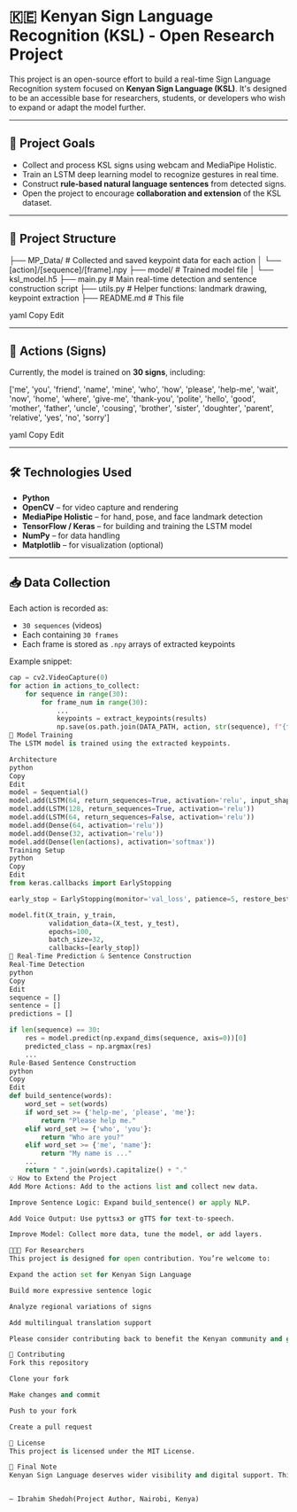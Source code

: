 # 🇰🇪 Kenyan Sign Language Recognition (KSL) - Open Research Project

This project is an open-source effort to build a real-time Sign Language Recognition system focused on **Kenyan Sign Language (KSL)**. It's designed to be an accessible base for researchers, students, or developers who wish to expand or adapt the model further.

---

## 📌 Project Goals

- Collect and process KSL signs using webcam and MediaPipe Holistic.
- Train an LSTM deep learning model to recognize gestures in real time.
- Construct **rule-based natural language sentences** from detected signs.
- Open the project to encourage **collaboration and extension** of the KSL dataset.

---

## 📁 Project Structure

├── MP_Data/ # Collected and saved keypoint data for each action
│ └── [action]/[sequence]/[frame].npy
├── model/ # Trained model file
│ └── ksl_model.h5
├── main.py # Main real-time detection and sentence construction script
├── utils.py # Helper functions: landmark drawing, keypoint extraction
├── README.md # This file

yaml
Copy
Edit

---

## 🧪 Actions (Signs)

Currently, the model is trained on **30 signs**, including:

['me', 'you', 'friend', 'name', 'mine', 'who', 'how', 'please', 'help-me', 'wait',
'now', 'home', 'where', 'give-me', 'thank-you', 'polite', 'hello', 'good',
'mother', 'father', 'uncle', 'cousing', 'brother', 'sister', 'doughter',
'parent', 'relative', 'yes', 'no', 'sorry']

yaml
Copy
Edit

---

## 🛠️ Technologies Used

- **Python**
- **OpenCV** – for video capture and rendering
- **MediaPipe Holistic** – for hand, pose, and face landmark detection
- **TensorFlow / Keras** – for building and training the LSTM model
- **NumPy** – for data handling
- **Matplotlib** – for visualization (optional)

---

## 📥 Data Collection

Each action is recorded as:

- `30 sequences` (videos)
- Each containing `30 frames`
- Each frame is stored as `.npy` arrays of extracted keypoints

Example snippet:

```python
cap = cv2.VideoCapture(0)
for action in actions_to_collect:
    for sequence in range(30):
        for frame_num in range(30):
            ...
            keypoints = extract_keypoints(results)
            np.save(os.path.join(DATA_PATH, action, str(sequence), f"{frame_num}.npy"), keypoints)
🧠 Model Training
The LSTM model is trained using the extracted keypoints.

Architecture
python
Copy
Edit
model = Sequential()
model.add(LSTM(64, return_sequences=True, activation='relu', input_shape=(30, 1662)))
model.add(LSTM(128, return_sequences=True, activation='relu'))
model.add(LSTM(64, return_sequences=False, activation='relu'))
model.add(Dense(64, activation='relu'))
model.add(Dense(32, activation='relu'))
model.add(Dense(len(actions), activation='softmax'))
Training Setup
python
Copy
Edit
from keras.callbacks import EarlyStopping

early_stop = EarlyStopping(monitor='val_loss', patience=5, restore_best_weights=True)

model.fit(X_train, y_train,
          validation_data=(X_test, y_test),
          epochs=100,
          batch_size=32,
          callbacks=[early_stop])
🎯 Real-Time Prediction & Sentence Construction
Real-Time Detection
python
Copy
Edit
sequence = []
sentence = []
predictions = []

if len(sequence) == 30:
    res = model.predict(np.expand_dims(sequence, axis=0))[0]
    predicted_class = np.argmax(res)
    ...
Rule-Based Sentence Construction
python
Copy
Edit
def build_sentence(words):
    word_set = set(words)
    if word_set >= {'help-me', 'please', 'me'}:
        return "Please help me."
    elif word_set >= {'who', 'you'}:
        return "Who are you?"
    elif word_set >= {'me', 'name'}:
        return "My name is ..."
    ...
    return " ".join(words).capitalize() + "."
💡 How to Extend the Project
Add More Actions: Add to the actions list and collect new data.

Improve Sentence Logic: Expand build_sentence() or apply NLP.

Add Voice Output: Use pyttsx3 or gTTS for text-to-speech.

Improve Model: Collect more data, tune the model, or add layers.

👨🏽‍🔬 For Researchers
This project is designed for open contribution. You’re welcome to:

Expand the action set for Kenyan Sign Language

Build more expressive sentence logic

Analyze regional variations of signs

Add multilingual translation support

Please consider contributing back to benefit the Kenyan community and global accessibility.

🤝 Contributing
Fork this repository

Clone your fork

Make changes and commit

Push to your fork

Create a pull request

📄 License
This project is licensed under the MIT License.

👋 Final Note
Kenyan Sign Language deserves wider visibility and digital support. This project is a foundation for building that future, and you’re invited to improve it.


– Ibrahim Shedoh(Project Author, Nairobi, Kenya)
